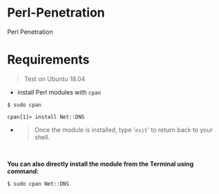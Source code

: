 # Perl-Penetration
Perl Penetration

# Requirements
> Test on Ubuntu 18.04
- install Perl modules with ```cpan```
```console
$ sudo cpan
```
```console
cpan[1]> install Net::DNS
```
- >Once the module is installed, type '```exit```' to return back to your shell.

<br/>

**You can also directly install the module from the Terminal using command:**
```console
$ sudo cpan Net::DNS
```